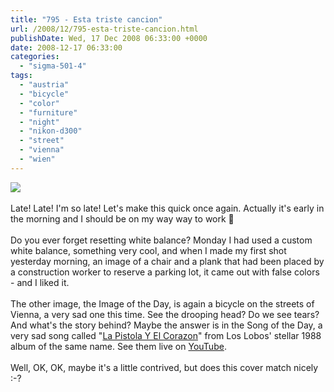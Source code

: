 ```yaml
---
title: "795 - Esta triste cancion"
url: /2008/12/795-esta-triste-cancion.html
publishDate: Wed, 17 Dec 2008 06:33:00 +0000
date: 2008-12-17 06:33:00
categories: 
  - "sigma-501-4"
tags: 
  - "austria"
  - "bicycle"
  - "color"
  - "furniture"
  - "night"
  - "nikon-d300"
  - "street"
  - "vienna"
  - "wien"
---
```

<a href="https://d25zfm9zpd7gm5.cloudfront.net/1200x1200/2008/20081216_185028_ps.jpg" target="_blank"><img src="https://d25zfm9zpd7gm5.cloudfront.net/0600x0600/2008/20081216_185028_ps.jpg"/></a><br/><br/>Late! Late! I'm so late! Let's make this quick once again. Actually it's early in the morning and I should be on my way way to work 🙂<br/><br/><a href="https://d25zfm9zpd7gm5.cloudfront.net/1200x1200/2008/20081216_083809_ps.jpg" target="_blank"><img alt="" border="0" src="https://d25zfm9zpd7gm5.cloudfront.net/0150x0150/2008/20081216_083809_ps.jpg" style="margin: 0pt 10px 0pt 0px; float: left;"/></a> Do you ever forget resetting white balance? Monday I had used a custom white balance, something very cool, and when I made my first shot yesterday morning, an image of a chair and a plank that had been placed by a construction worker to reserve a parking lot, it came out with false colors - and I liked it.<br/><br/> The other image, the Image of the Day, is again a bicycle on the streets of Vienna, a very sad one this time. See the drooping head? Do we see tears? And what's the story behind? Maybe the answer is in the Song of the Day, a very sad song called "<a href="http://www.welt-musik.net/?p=149" target="_blank">La Pistola Y El Corazon</a>" from Los Lobos' stellar 1988 album of the same name. See them live on <a href="http://www.youtube.com/watch?v=fMOySSWPRN0&feature=related" target="_blank">YouTube</a>.<br/><br/>Well, OK, OK, maybe it's a little contrived, but does this cover match nicely :-?
